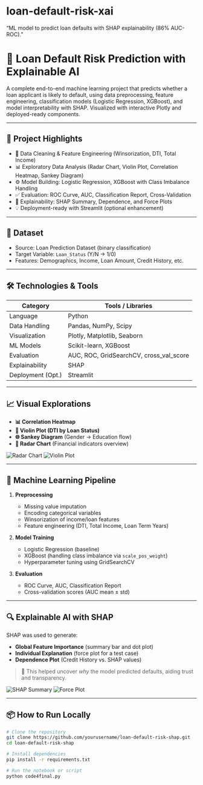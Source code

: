 # loan-default-risk-xai
“ML model to predict loan defaults with SHAP explainability (86% AUC-ROC).”
# 🧠 Loan Default Risk Prediction with Explainable AI

A complete end-to-end machine learning project that predicts whether a loan applicant is likely to default, using data preprocessing, feature engineering, classification models (Logistic Regression, XGBoost), and model interpretability with SHAP. Visualized with interactive Plotly and deployed-ready components.

---

## 🚀 Project Highlights

- 🧹 Data Cleaning & Feature Engineering (Winsorization, DTI, Total Income)
- 📊 Exploratory Data Analysis (Radar Chart, Violin Plot, Correlation Heatmap, Sankey Diagram)
- ⚙️ Model Building: Logistic Regression, XGBoost with Class Imbalance Handling
- ✅ Evaluation: ROC Curve, AUC, Classification Report, Cross-Validation
- 🧠 Explainability: SHAP Summary, Dependence, and Force Plots
- 💡 Deployment-ready with Streamlit (optional enhancement)

---

## 📂 Dataset

- Source: Loan Prediction Dataset (binary classification)
- Target Variable: `Loan_Status` (Y/N → 1/0)
- Features: Demographics, Income, Loan Amount, Credit History, etc.

---

## 🛠️ Technologies & Tools

| Category           | Tools / Libraries                              |
|-------------------|--------------------------------------------------|
| Language          | Python                                           |
| Data Handling     | Pandas, NumPy, Scipy                             |
| Visualization     | Plotly, Matplotlib, Seaborn                      |
| ML Models         | Scikit-learn, XGBoost                            |
| Evaluation        | AUC, ROC, GridSearchCV, cross_val_score          |
| Explainability    | SHAP                                             |
| Deployment (Opt.) | Streamlit                                        |

---

## 📈 Visual Explorations

- **📊 Correlation Heatmap**
- **🎻 Violin Plot (DTI by Loan Status)**
- **🌐 Sankey Diagram** (Gender → Education flow)
- **📍 Radar Chart** (Financial indicators overview)

![Radar Chart](./assets/radar_chart.png)
![Violin Plot](./assets/violin_dti.png)

---

## 🤖 Machine Learning Pipeline

1. **Preprocessing**
   - Missing value imputation
   - Encoding categorical variables
   - Winsorization of income/loan features
   - Feature engineering (DTI, Total Income, Loan Term Years)

2. **Model Training**
   - Logistic Regression (baseline)
   - XGBoost (handling class imbalance via `scale_pos_weight`)
   - Hyperparameter tuning using GridSearchCV

3. **Evaluation**
   - ROC Curve, AUC, Classification Report
   - Cross-validation scores (AUC mean ± std)

---

## 🔍 Explainable AI with SHAP

SHAP was used to generate:

- **Global Feature Importance** (summary bar and dot plot)
- **Individual Explanation** (force plot for a test case)
- **Dependence Plot** (Credit History vs. SHAP values)

> 🧠 This helped uncover *why* the model predicted defaults, aiding trust and transparency.

![SHAP Summary](./assets/shap_global.png)
![Force Plot](./assets/shap_individual.png)

---

## 📦 How to Run Locally

```bash
# Clone the repository
git clone https://github.com/yourusername/loan-default-risk-shap.git
cd loan-default-risk-shap

# Install dependencies
pip install -r requirements.txt

# Run the notebook or script
python code4final.py
